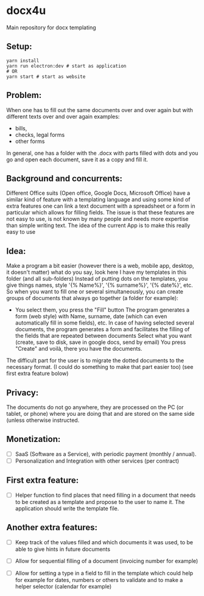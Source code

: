 # docx4u
Main repository for docx templating 

## Setup:
```
yarn install
yarn run electron:dev # start as application
# OR
yarn start # start as website
```

## Problem: 
When one has to fill out the same documents over and over again but with different texts over and over again
examples:
- bills,
- checks, legal forms
- other forms

In general, one has a folder with the .docx with parts filled with dots and you go and open each document, save it as a copy and fill it.

## Background and concurrents:

Different Office suits (Open office, Google Docs, Microsoft Office) have a similar kind of feature with a templating language and using some kind of extra features one can link a text document with a spreadsheet or a form in particular which allows for filling fields. The issue is that these features are not easy to use, is not known by many people and needs more expertise than simple writing text. 
The idea of the current App is to make this really easy to use 

## Idea:
 Make a program a bit easier (however there is a web, mobile app, desktop, it doesn't matter) what do you say, look here I have my templates in this folder (and all sub-folders)
Instead of putting dots on the templates, you give things names, style '{% Name%}', '{% surname%}', '{% date%}', etc.
So when you want to fill one or several simultaneously, you can create groups of documents that always go together (a folder for example):
* You select them, you press the "Fill" button
The program generates a form (web style) with Name, surname, date (which can even automatically fill in some fields), etc.
In case of having selected several documents, the program generates a form and facilitates the filling of the fields that are repeated between documents
Select what you want (create, save to disk, save in google docs, send by email)
You press "Create" and voilà, there you have the documents.

The difficult part for the user is to migrate the dotted documents to the necessary format. (I could do something to make that part easier too) (see first extra feature bolow)


## Privacy:
 The documents do not go anywhere, they are processed on the PC (or tablet, or phone) where you are doing that and are stored on the same side (unless otherwise instructed.

## Monetization:
- [ ] SaaS (Software as a Service), with periodic payment (monthly / annual).
- [ ] Personalization and Integration with other services (per contract)

## First extra feature:
-  [ ] Helper function to find places that need filling in a document that needs to be created as a template and propose to the user to name it. The application should write the template file.

## Another extra features:
- [ ] Keep track of the values filled and which documents it was used, to be able to give hints in future documents
- [ ] Allow for sequential filling of a document (invoicing number for example)
- [ ] Allow for setting a type in a field to fill in the template which could help for example for dates, numbers or others to validate and to make a helper selector (calendar for example)


